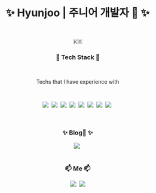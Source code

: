 <!-- ### Hi there 👋 -->

<!--
**prkhyu001/prkhyu001** is a ✨ _special_ ✨ repository because its `README.md` (this file) appears on your GitHub profile.

Here are some ideas to get you started:

- 🔭 I’m currently working on ...
- 🌱 I’m currently learning ...
- 👯 I’m looking to collaborate on ...
- 🤔 I’m looking for help with ...
- 💬 Ask me about ...
- 📫 How to reach me: ...
- 😄 Pronouns: ...
- ⚡ Fun fact: ...
-->

<h1 align="center">✨ Hyunjoo | 주니어 개발자 🌱 ✨</h3>&nbsp

<p align="center">🇰🇷</p>

<h3 align="center">🔭 Tech Stack 🔭</h3>&nbsp

<p align="center"> Techs that I have experience with </p>&nbsp

<p align="center">
  <img src="https://img.shields.io/badge/Python-3766AB?style=flat-square&logo=Python&logoColor=white"/></a>&nbsp 
  <img src="https://img.shields.io/badge/Java-007396?style=flat-square&logo=Java&logoColor=white"/></a>&nbsp 
  <img src="https://img.shields.io/badge/Javascript-ffb13b?style=flat-square&logo=javascript&logoColor=white"/></a>&nbsp 
  <img src="https://img.shields.io/badge/css-1572B6?style=flat-square&logo=css3&logoColor=white"/></a>&nbsp 
  <img src="https://img.shields.io/badge/Django-092E20?style=flat-square&logo=Django&logoColor=white"/></a>&nbsp 
  <img src="https://img.shields.io/badge/Mysql-E6B91E?style=flat-square&logo=MySql&logoColor=white"/></a>&nbsp 
  <img src="https://img.shields.io/badge/aws-333664?style=flat-square&logo=amazon-aws&logoColor=white"/></a>&nbsp 
  <img src="https://img.shields.io/badge/elasticsearch-005571?style=flat-square&logo=elasticsearch&logoColor=white"/></a>&nbsp 
</p>

<br>

<h3 align="center">✨ Blog💬 ✨</h3>

<div align="center" style="text-align:center">
    <a href="https://hyunjoo-the-prob-solver.tistory.com/"><img src="https://img.shields.io/badge/Tech%20Blog-11B48A?style=flat-square&logo=Vimeo&logoColor=white&link=https://blog.naver.com/prkhyu001/222788595356"/></a>&nbsp
</div>
  
<br>

<h3 align="center"> 📫 Me 📫 </h3>
<p align="center">
  <a href="https://www.instagram.com/hjoo_park/"><img src="https://img.shields.io/badge/Instagram-E4405F?style=flat-square&logo=Instagram&logoColor=white&link=https://www.instagram.com/hjoo_park/"/></a>&nbsp
  <a href="mailto:mdlhyunjoo@gmail.com"><img src="https://img.shields.io/badge/Gmail-d14836?style=flat-square&logo=Gmail&logoColor=white&link=mdlhyunjoo@gmail.com"/></a>
</p>
<br>
